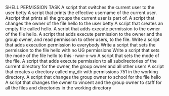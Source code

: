 SHELL PERMISSION TASK
A script that switches the current user to the user betty
A script that prints the effective username of the current user.
Ascript that prints all the groups the current user is part of.
A script that changes the owner of the file hello to the user betty
A script that creates an empty file called hello.
A script that adds execute permission to the owner of the file hello.
A script that adds execute permission to the owner and the group owner, and read permission to other users, to the file.
Write a script that adds execution permission to everybody
Write a script that sets the permission to the file hello with no UG permissions
Write a script that sets the mode of the file hello to this -rwxr-x-wx
A script that sets the mode of the file.
A script that adds execute permission to all subdirectories of the current directory for the owner, the group owner and all other users
A script that creates a directory called my_dir with permissions 751 in the working directory.
A script that changes the group owner to school for the file hello
A  script that changes the owner to vincent and the group owner to staff for all the files and directories in the working directory
